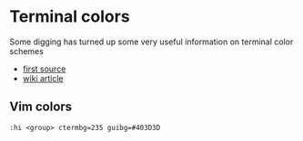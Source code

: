 # Terminal colors

Some digging has turned up some very useful information on terminal color schemes

* [first source](https://stackoverflow.com/questions/4842424/list-of-ansi-color-escape-sequences)
* [wiki article](https://en.wikipedia.org/wiki/ANSI_escape_code)

## Vim colors

```
:hi <group> ctermbg=235 guibg=#403D3D
```
